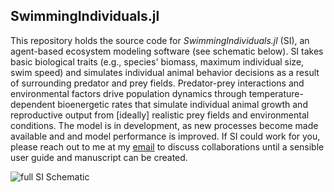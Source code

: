 ## SwimmingIndividuals.jl

This repository holds the source code for *SwimmingIndividuals.jl* (SI), an agent-based ecosystem modeling software (see schematic below). SI takes basic biological traits (e.g., species' biomass, maximum individual size, swim speed) and simulates individual animal behavior decisions as a result of surrounding predator and prey fields. Predator-prey interactions and environmental factors drive population dynamics through temperature-dependent bioenergetic rates that simulate individual animal growth and reproductive output from [ideally] realistic prey fields and environmental conditions. The model is in development, as new processes become made available and and model performance is improved. If SI could work for you, please reach out to me at my [email](matthew.woodstock@whoi.edu) to discuss collaborations until a sensible user guide and manuscript can be created.

![full SI Schematic](https://github.com/user-attachments/assets/9bb033a4-9213-460a-8b14-4c8f6cc41c60)
